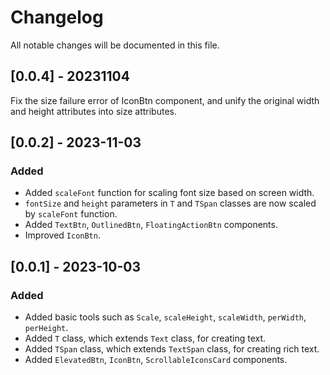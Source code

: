 # Changelog

All notable changes will be documented in this file.

## [0.0.4] - 20231104

Fix the size failure error of IconBtn component, and unify the original width and height attributes into size attributes.

## [0.0.2] - 2023-11-03

### Added

- Added `scaleFont` function for scaling font size based on screen width.
- `fontSize` and `height` parameters in `T` and `TSpan` classes are now scaled by `scaleFont` function.
- Added `TextBtn`, `OutlinedBtn`, `FloatingActionBtn` components.
- Improved `IconBtn`.

## [0.0.1] - 2023-10-03

### Added

- Added basic tools such as `Scale`, `scaleHeight`, `scaleWidth`, `perWidth`, `perHeight`.
- Added `T` class, which extends `Text` class, for creating text.
- Added `TSpan` class, which extends `TextSpan` class, for creating rich text.
- Added `ElevatedBtn`, `IconBtn`, `ScrollableIconsCard` components.
